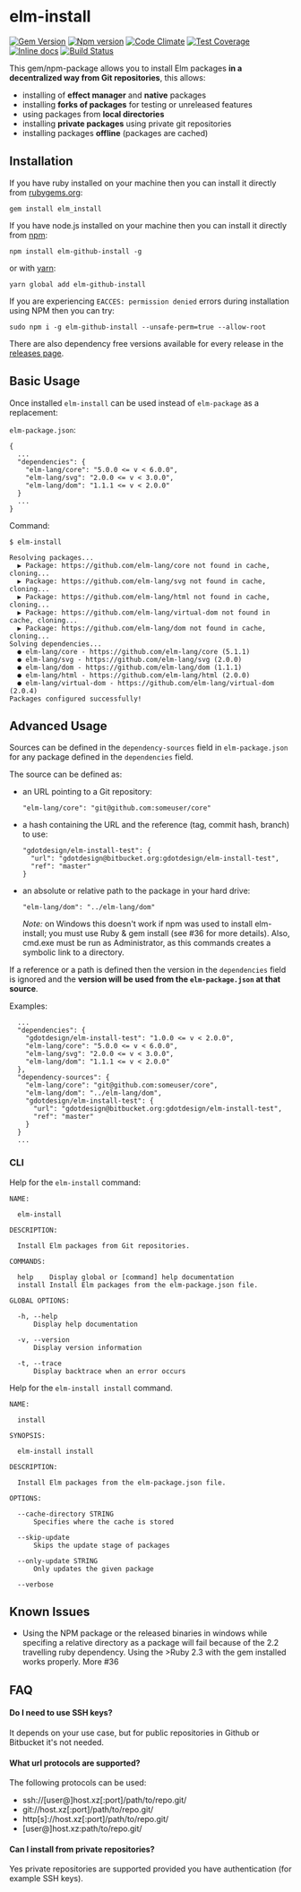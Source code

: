 # elm-install

[![Gem Version](https://badge.fury.io/rb/elm_install.svg)](https://badge.fury.io/rb/elm_install)
[![Npm version](https://badge.fury.io/js/elm-github-install.svg)](https://badge.fury.io/js/elm-github-install)
[![Code Climate](https://codeclimate.com/github/gdotdesign/elm-github-install/badges/gpa.svg)](https://codeclimate.com/github/gdotdesign/elm-github-install)
[![Test Coverage](https://codeclimate.com/github/gdotdesign/elm-github-install/badges/coverage.svg)](https://codeclimate.com/github/gdotdesign/elm-github-install/coverage)
[![Inline docs](http://inch-ci.org/github/gdotdesign/elm-github-install.svg?branch=master)](http://inch-ci.org/github/gdotdesign/elm-github-install)
[![Build Status](https://travis-ci.org/gdotdesign/elm-github-install.svg?branch=master)](https://travis-ci.org/gdotdesign/elm-github-install)

This gem/npm-package allows you to install Elm packages **in a decentralized way from Git repositories**, this allows:
* installing of **effect manager** and **native** packages
* installing **forks of packages** for testing or unreleased features
* using packages from **local directories**
* installing **private packages** using private git repositories
* installing packages **offline** (packages are cached)

## Installation

If you have ruby installed on your machine then you can install it directly from
[rubygems.org](https://rubygems.org/gems/elm_install):
```
gem install elm_install
```

If you have node.js installed on your machine then you can install it directly from
[npm](https://www.npmjs.com/package/elm-github-install):

```
npm install elm-github-install -g
```

or with [yarn](https://yarnpkg.com/en/):

```
yarn global add elm-github-install
```

If you are experiencing `EACCES: permission denied` errors during installation
using NPM then you can try:

```
sudo npm i -g elm-github-install --unsafe-perm=true --allow-root
```

There are also dependency free versions available for every release in the
[releases page](https://github.com/gdotdesign/elm-github-install/releases).

## Basic Usage
Once installed `elm-install` can be used instead of `elm-package` as a
replacement:

`elm-package.json`:
```
{
  ...
  "dependencies": {
    "elm-lang/core": "5.0.0 <= v < 6.0.0",
    "elm-lang/svg": "2.0.0 <= v < 3.0.0",
    "elm-lang/dom": "1.1.1 <= v < 2.0.0"
  }
  ...
}
```

Command:
```
$ elm-install

Resolving packages...
  ▶ Package: https://github.com/elm-lang/core not found in cache, cloning...
  ▶ Package: https://github.com/elm-lang/svg not found in cache, cloning...
  ▶ Package: https://github.com/elm-lang/html not found in cache, cloning...
  ▶ Package: https://github.com/elm-lang/virtual-dom not found in cache, cloning...
  ▶ Package: https://github.com/elm-lang/dom not found in cache, cloning...
Solving dependencies...
  ● elm-lang/core - https://github.com/elm-lang/core (5.1.1)
  ● elm-lang/svg - https://github.com/elm-lang/svg (2.0.0)
  ● elm-lang/dom - https://github.com/elm-lang/dom (1.1.1)
  ● elm-lang/html - https://github.com/elm-lang/html (2.0.0)
  ● elm-lang/virtual-dom - https://github.com/elm-lang/virtual-dom (2.0.4)
Packages configured successfully!
```

## Advanced Usage
Sources can be defined in the `dependency-sources` field in `elm-package.json`
for any package defined in the `dependencies` field.

The source can be defined as:
* an URL pointing to a Git repository:
  ```
  "elm-lang/core": "git@github.com:someuser/core"
  ```
* a hash containing the URL and the reference (tag, commit hash, branch) to use:
  ```
  "gdotdesign/elm-install-test": {
    "url": "gdotdesign@bitbucket.org:gdotdesign/elm-install-test",
    "ref": "master"
  }
  ```
* an absolute or relative path to the package in your hard drive:
  ```
  "elm-lang/dom": "../elm-lang/dom"
  ```
  *Note:* on Windows this doesn't work if npm was used to install elm-install; you
  must use Ruby & gem install (see #36 for more details). Also, cmd.exe must be run
  as Administrator, as this commands creates a symbolic link to a directory.

If a reference or a path is defined then the version in the `dependencies` field is
ignored and the **version will be used from the `elm-package.json` at that source**.

Examples:
```
  ...
  "dependencies": {
    "gdotdesign/elm-install-test": "1.0.0 <= v < 2.0.0",
    "elm-lang/core": "5.0.0 <= v < 6.0.0",
    "elm-lang/svg": "2.0.0 <= v < 3.0.0",
    "elm-lang/dom": "1.1.1 <= v < 2.0.0"
  },
  "dependency-sources": {
    "elm-lang/core": "git@github.com:someuser/core",
    "elm-lang/dom": "../elm-lang/dom",
    "gdotdesign/elm-install-test": {
      "url": "gdotdesign@bitbucket.org:gdotdesign/elm-install-test",
      "ref": "master"
    }
  }
  ...
```

### CLI
Help for the `elm-install` command:
```
NAME:

  elm-install

DESCRIPTION:

  Install Elm packages from Git repositories.

COMMANDS:

  help    Display global or [command] help documentation
  install Install Elm packages from the elm-package.json file.

GLOBAL OPTIONS:

  -h, --help
      Display help documentation

  -v, --version
      Display version information

  -t, --trace
      Display backtrace when an error occurs
```

Help for the `elm-install install` command.
```
NAME:

  install

SYNOPSIS:

  elm-install install

DESCRIPTION:

  Install Elm packages from the elm-package.json file.

OPTIONS:

  --cache-directory STRING
      Specifies where the cache is stored

  --skip-update
      Skips the update stage of packages

  --only-update STRING
      Only updates the given package

  --verbose
```

## Known Issues
* Using the NPM package or the released binaries in windows while specifing a
  relative directory as a package will fail because of the 2.2 travelling
  ruby dependency. Using the >Ruby 2.3 with the gem installed works properly.
  More #36

## FAQ

#### Do I need to use SSH keys?

It depends on your use case, but for public repositories in Github or Bitbucket
it's not needed.

#### What url protocols are supported?
The following protocols can be used:

* ssh://[user@]host.xz[:port]/path/to/repo.git/
* git://host.xz[:port]/path/to/repo.git/
* http[s]://host.xz[:port]/path/to/repo.git/
* [user@]host.xz:path/to/repo.git/

#### Can I install from private repositories?
Yes private repositories are supported provided you have authentication
(for example SSH keys).
